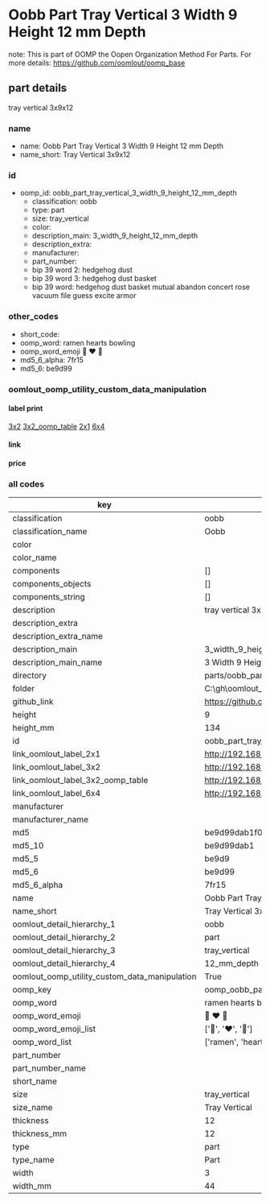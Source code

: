 # Oobb Part Tray Vertical 3 Width 9 Height 12 mm Depth  

note: This is part of OOMP the Oopen Organization Method For Parts. For more details: https://github.com/oomlout/oomp_base

##  part details
  



tray vertical 3x9x12



### name
* name: Oobb Part Tray Vertical 3 Width 9 Height 12 mm Depth
* name_short: Tray Vertical 3x9x12 
### id
* oomp_id: oobb_part_tray_vertical_3_width_9_height_12_mm_depth
  * classification: oobb
  * type: part
  * size: tray_vertical
  * color: 
  * description_main: 3_width_9_height_12_mm_depth
  * description_extra: 
  * manufacturer: 
  * part_number: 
  * bip 39 word 2: hedgehog dust
  * bip 39 word 3: hedgehog dust basket
  * bip 39 word: hedgehog dust basket mutual abandon concert rose vacuum file guess excite armor

### other_codes
* short_code: 
* oomp_word: ramen hearts bowling
* oomp_word_emoji :ramen: :hearts: :bowling:
* md5_6_alpha: 7fr15
* md5_6: be9d99






### oomlout_oomp_utility_custom_data_manipulation
#### label print
[3x2](http://192.168.1.245:1112/?label=oomp%207fr15)
[3x2_oomp_table](http://192.168.1.108:1112/?label=oomp%207fr15)
[2x1](http://192.168.1.242:1112/?label=oomp%207fr15)
[6x4](http://192.168.1.55:1112/?label=oomp%207fr15)    

#### link

                              

#### price







### all codes 
| key | value |  
| --- | --- |  
| classification | oobb |  
| classification_name | Oobb |  
| color |  |  
| color_name |  |  
| components | [] |  
| components_objects | [] |  
| components_string | [] |  
| description | tray vertical 3x9x12 |  
| description_extra |  |  
| description_extra_name |  |  
| description_main | 3_width_9_height_12_mm_depth |  
| description_main_name | 3 Width 9 Height 12 mm Depth |  
| directory | parts/oobb_part_tray_vertical_3_width_9_height_12_mm_depth |  
| folder | C:\gh\oomlout_oobb_version_4_generated_parts\parts\oobb_part_tray_vertical_3_width_9_height_12_mm_depth |  
| github_link | https://github.com/oomlout/oomlout_oomp_part_src/tree/main/parts/oobb_part_tray_vertical_3_width_9_height_12_mm_depth |  
| height | 9 |  
| height_mm | 134 |  
| id | oobb_part_tray_vertical_3_width_9_height_12_mm_depth |  
| link_oomlout_label_2x1 | http://192.168.1.242:1112/?label=oomp%207fr15 |  
| link_oomlout_label_3x2 | http://192.168.1.245:1112/?label=oomp%207fr15 |  
| link_oomlout_label_3x2_oomp_table | http://192.168.1.108:1112/?label=oomp%207fr15 |  
| link_oomlout_label_6x4 | http://192.168.1.55:1112/?label=oomp%207fr15 |  
| manufacturer |  |  
| manufacturer_name |  |  
| md5 | be9d99dab1f09780ba80092226511354 |  
| md5_10 | be9d99dab1 |  
| md5_5 | be9d9 |  
| md5_6 | be9d99 |  
| md5_6_alpha | 7fr15 |  
| name | Oobb Part Tray Vertical 3 Width 9 Height 12 mm Depth |  
| name_short | Tray Vertical 3x9x12  |  
| oomlout_detail_hierarchy_1 | oobb |  
| oomlout_detail_hierarchy_2 | part |  
| oomlout_detail_hierarchy_3 | tray_vertical |  
| oomlout_detail_hierarchy_4 | 12_mm_depth |  
| oomlout_oomp_utility_custom_data_manipulation | True |  
| oomp_key | oomp_oobb_part_tray_vertical_3_width_9_height_12_mm_depth |  
| oomp_word | ramen hearts bowling |  
| oomp_word_emoji | :ramen: :hearts: :bowling: |  
| oomp_word_emoji_list | [':ramen:', ':hearts:', ':bowling:'] |  
| oomp_word_list | ['ramen', 'hearts', 'bowling'] |  
| part_number |  |  
| part_number_name |  |  
| short_name |  |  
| size | tray_vertical |  
| size_name | Tray Vertical |  
| thickness | 12 |  
| thickness_mm | 12 |  
| type | part |  
| type_name | Part |  
| width | 3 |  
| width_mm | 44 |  
